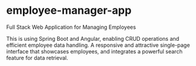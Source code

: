 # employee-manager-app
Full Stack Web Application for Managing Employees

This is using Spring Boot and Angular, enabling CRUD operations and efficient employee data handling.
A responsive and attractive single-page interface that showcases employees, and integrates a powerful search feature for data retrieval.
